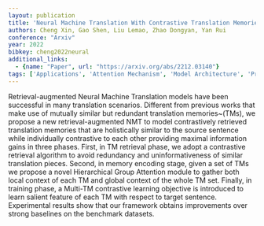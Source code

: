 ```yaml
---
layout: publication
title: 'Neural Machine Translation With Contrastive Translation Memories'
authors: Cheng Xin, Gao Shen, Liu Lemao, Zhao Dongyan, Yan Rui
conference: "Arxiv"
year: 2022
bibkey: cheng2022neural
additional_links:
  - {name: "Paper", url: "https://arxiv.org/abs/2212.03140"}
tags: ['Applications', 'Attention Mechanism', 'Model Architecture', 'Pretraining Methods', 'RAG', 'Tools', 'Training Techniques']
---
```

Retrieval-augmented Neural Machine Translation models have been successful in many translation scenarios. Different from previous works that make use of mutually similar but redundant translation memories~(TMs), we propose a new retrieval-augmented NMT to model contrastively retrieved translation memories that are holistically similar to the source sentence while individually contrastive to each other providing maximal information gains in three phases. First, in TM retrieval phase, we adopt a contrastive retrieval algorithm to avoid redundancy and uninformativeness of similar translation pieces. Second, in memory encoding stage, given a set of TMs we propose a novel Hierarchical Group Attention module to gather both local context of each TM and global context of the whole TM set. Finally, in training phase, a Multi-TM contrastive learning objective is introduced to learn salient feature of each TM with respect to target sentence. Experimental results show that our framework obtains improvements over strong baselines on the benchmark datasets.
